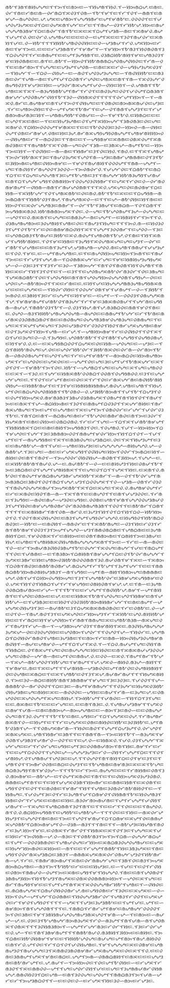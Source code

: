 ᜈᜀᜎᜂᜈᜎᜈᜐᜌᜌᜇᜎᜎᜅᜎᜇᜈᜅᜇᜑᜎᜐᜌᜈᜎᜐᜏۦᜎᜑᜐᜅᜈᜊᜌۦᜇᜈᜇۦᜏᜆᜎᜈᜇᜆᜈᜇᜈᜑᜏᜆᜈᜊᜎᜁᜏᜂᜎᜏᜈᜑᜎᜀᜎᜋᜎᜇᜎᜆᜎᜏᜎᜑᜈᜈᜎᜇᜈᜋᜌᜑᜈᜌᜏᜏᜇۦᜌۦᜌᜁᜇᜌᜈᜅᜎᜌᜌᜐᜈᜆᜇᜌᜎᜋᜈᜀᜇۦᜏᜏᜏᜏᜎᜇᜎᜉᜌᜏᜌᜂᜌᜁᜇᜏᜎᜊᜇᜏᜌᜁᜈᜎᜌᜆᜇᜆᜇᜎᜎᜈᜌᜑᜏᜂᜎᜆᜐᜀᜌۦᜐᜅᜇᜈᜌᜌᜌᜌᜈᜂᜈᜋᜎᜊᜇᜈᜏᜆᜎᜈᜎᜀᜇᜁᜇᜁᜎᜊᜌᜎᜌᜂᜈᜑᜈᜇᜎᜁᜈᜋᜏۦᜈᜌᜎᜉᜌᜎᜏۦᜏᜇᜏᜆᜏۦᜌᜌᜈᜉᜇᜇᜇᜇᜏᜑᜇᜌᜎᜁᜇᜇᜎᜂᜏᜎᜈᜉᜏᜆᜇᜁᜈᜐᜎᜉᜇۦᜏᜑᜐᜀᜎᜎᜎᜐᜐᜀᜌᜈᜏᜏᜏᜐᜇᜇᜏᜑᜌᜂᜈᜉᜎᜆᜏۦᜌᜁᜐᜅᜇᜆᜈᜇᜎᜋᜎᜅᜇۦᜇᜇᜇᜆᜌᜂᜈᜈᜎᜆᜎᜋᜈᜆᜎᜑᜎᜋᜐᜅᜎᜀᜈᜂᜎᜐᜏᜈᜏᜈᜎᜂᜎᜊᜏᜌᜏᜎᜎᜆᜇᜈᜈᜌᜎᜇᜇᜌᜎᜂᜌᜐᜈᜎᜇۦᜏᜂᜈᜊᜐᜀᜈᜐᜎᜋᜇᜌᜈᜂᜏᜂᜎᜋᜇᜐᜏᜈᜈᜇᜇۦᜈᜎᜇۦᜈᜀᜎᜑᜐᜅᜏᜎᜐᜀᜈᜈᜈᜊᜌᜏᜈᜌᜏᜐᜏᜇᜎᜆᜈᜑᜏᜎᜇᜇᜈᜆᜈᜅᜎᜎᜌᜌᜇᜇᜌᜂᜌᜎᜌᜏᜈᜑᜇᜈᜇᜁᜇᜆᜏᜑᜌᜐᜌᜂᜌᜁᜏᜂᜎᜑᜎᜐᜌᜆᜎᜑᜎᜊᜏᜑᜏᜐᜌᜑᜇᜑᜈᜏᜎᜌᜏᜂᜌᜂᜌᜌᜇᜑᜎᜈᜏᜐᜐᜀᜇᜇᜈᜂᜈᜇᜏᜆᜎᜌᜈᜑᜈᜇᜎᜌᜎᜉᜎᜊᜏᜈᜎᜆᜌᜏᜇᜌᜈᜁᜇᜈᜎᜎᜈᜑᜎᜁᜏᜂᜌᜆᜏᜈᜌᜐᜏᜂᜎᜋᜌᜂᜇᜐᜇᜑᜌᜂᜏᜆᜈᜁᜌᜌᜎᜉᜏᜑᜏᜐᜇᜐᜎᜑᜏۦᜌᜈᜈᜎᜎᜀᜌᜈᜇᜁᜎᜁᜎᜑᜈᜂᜌᜐᜈᜀᜌᜎᜈᜆᜎᜆᜏᜎᜇᜈᜏᜂᜌᜇᜏᜏᜎᜉᜏᜌᜎᜊᜈᜂᜈᜎᜈᜋᜌᜆᜌᜏᜏᜈᜌᜆᜏᜐᜎᜀᜎᜂᜏᜑᜏᜐᜈᜁᜏᜎᜎᜎᜎᜎᜏᜆᜌᜎᜐᜅᜎᜑᜎᜑᜈᜁᜏۦᜈᜆᜇۦᜈᜌᜈᜋᜇᜈᜎᜉᜎᜅᜏᜎᜏᜐᜌᜇᜇᜎᜏᜈᜏᜇᜈᜅᜈᜁᜈᜉᜏᜇᜌᜂᜇۦᜎᜆᜇᜌᜈᜅᜏᜐᜇᜎᜏᜑᜌᜎᜌᜁᜎᜀᜈᜆᜎᜇᜌᜑᜏᜎᜈᜈᜎᜌᜌᜂᜎᜇᜎᜆᜌᜈᜈᜅᜈᜉᜈᜂᜇᜐᜎᜑᜌᜈᜈᜌᜐᜀᜎᜏᜈᜉᜇᜑᜏᜑᜎᜋᜎᜀᜏۦᜇᜐᜈᜊᜇᜇᜇᜇᜌᜏᜎᜁᜇᜈᜇᜑᜎᜇᜇᜐᜌᜂᜌᜈᜇᜏᜎᜌᜎᜁᜐᜅᜌᜆᜎᜂᜈᜏᜈᜂᜇᜏᜇᜌᜇᜁᜈᜋᜏۦᜎᜊᜐᜅᜏᜏᜏᜌᜎᜋᜈᜁᜇᜎᜇᜇᜎᜀᜏᜏᜏᜂᜇᜂᜏᜑᜐᜅᜏᜑᜈᜑᜏᜐᜇᜏᜌᜎᜏᜈᜇᜆᜈᜋᜌۦᜏᜈᜇᜐᜇᜂᜌۦᜈᜆᜈᜁᜌᜐᜌᜐᜏᜈᜌᜌᜎᜌᜈᜋᜈᜐᜐᜅᜏᜑᜏᜐᜌᜈᜇᜆᜎᜑᜈᜊᜏᜂᜇᜎᜎᜈᜇᜇᜎᜑᜌᜐᜈᜋᜇᜁᜈᜈᜇᜏᜈᜁᜏᜌᜎᜁᜈᜈᜏᜂᜈᜇᜎᜎᜈᜌᜈᜀᜎᜁᜎᜏᜈᜑᜌᜇᜏᜆᜎᜂᜈᜑᜇᜂᜈᜁᜌᜑᜈᜌᜎᜀᜇᜑᜐᜅᜎᜅᜇᜐᜎᜑᜎᜏᜏᜐᜇᜑᜈᜑᜈᜇᜎᜐᜈᜆᜇᜂᜎᜏᜇᜐᜏۦᜎᜈᜏۦᜇᜎᜎᜁᜎᜌᜈᜌᜎᜅᜏᜆᜐᜀᜈᜁᜎᜂᜇᜎᜈᜉᜏᜂᜌᜁᜎᜌᜏᜎᜈᜑᜌᜂᜇᜈᜈᜆᜌᜈᜈᜈᜇᜏᜎᜂᜎᜀᜇᜂᜐᜅᜈᜇᜌᜈᜇᜏᜐᜅᜈᜋᜇᜑᜎᜋᜏᜎᜈᜉᜈᜐᜎᜏᜏᜏᜌᜎᜎᜈᜈᜑᜌᜌᜎᜑᜌᜇᜎᜈᜏᜐᜎᜆᜈᜌᜏᜏᜎᜂᜏᜏᜏᜑᜎᜅᜏᜈᜏᜆᜏۦᜎᜉᜌᜆᜏᜇᜎᜊᜈᜀᜎᜇᜈᜊᜎᜊᜎᜇᜎᜊᜌᜇᜌᜏᜌᜈᜎᜂᜇᜌᜎᜀᜌᜈᜇᜂᜎᜎᜈᜌᜌᜆᜐᜀᜈᜂᜌᜐᜎᜉᜈᜉᜇᜈᜎᜊᜎᜌᜌᜆᜌᜐᜎᜏᜈᜈᜐᜅᜎᜏᜏᜌᜏᜂᜏᜐᜈᜆᜎᜇᜌᜁᜎᜆᜏᜇᜏᜑᜏᜆᜈᜏᜈᜋᜈᜌᜎᜑᜏᜐᜈᜑᜈᜈᜎᜆᜈᜉᜌᜏᜈᜈᜎᜎᜎᜁᜏۦᜌᜁᜌᜇᜏᜇᜈᜏᜈᜋᜎᜊᜇᜐᜈᜑᜎᜁᜐᜀᜌᜆᜎᜏᜎᜌᜈᜁᜈᜀᜇᜏᜇᜈᜏۦᜈᜀᜎᜀᜇᜁᜇᜇᜎᜊᜌᜐᜈᜑᜈᜅᜈᜊᜈᜎᜎᜐᜈᜀᜏᜂᜎᜈᜌۦᜎᜈᜌᜌᜈᜁᜏᜑᜇᜎᜎᜇᜌᜑᜈᜀᜏᜐᜇᜐᜎᜈᜇᜇᜐᜅᜏᜎᜇᜁᜏᜆᜌᜌᜈᜂᜇᜈᜈᜆᜎᜑᜏᜆᜎᜀᜎᜂᜈᜉᜎᜇᜈᜊᜈᜑᜎᜏᜎᜊᜈᜎᜎᜅᜌᜐᜈᜁᜈᜂᜏۦᜐᜀᜈᜈᜈᜅᜌᜁᜎᜏᜇۦᜏᜑᜌᜇᜎᜀᜌᜏᜈᜌᜎᜂᜌᜑᜏᜌᜌᜇᜇᜑᜌᜏᜎᜇᜏۦᜈᜁᜈᜎᜇᜌᜌᜇᜇᜈᜈᜂᜌᜑᜈᜇᜌᜌᜎᜑᜇᜐᜈᜐᜎᜆᜎᜅᜎᜎᜏۦᜏᜂᜈᜌᜈᜌᜈᜅᜇᜂᜏᜌᜈᜐᜎᜌᜈᜇᜏᜇᜎᜈᜌᜂᜎᜐᜌᜇᜎᜎᜎᜅᜏۦᜈᜑᜇᜐᜏᜂᜏᜂᜎᜌᜎᜏᜎᜀᜎᜆᜇᜏᜇᜈᜈᜋᜈᜊᜏᜐᜎᜁᜎᜎᜌᜌᜎᜂᜏᜏᜈᜆᜎᜇᜌᜏᜏᜑᜎᜂᜇᜇᜌᜏᜈᜊᜈᜂᜎᜀᜈᜉᜇᜂᜐᜀᜇᜁᜏۦᜈᜏᜌᜎᜌᜈᜏᜈᜎᜀᜌۦᜏᜎᜈᜇᜎᜐᜎᜁᜈᜉᜎᜌᜐᜀᜈᜐᜇۦᜎᜏᜎᜋᜇᜐᜈᜇᜎᜂᜌᜐᜎᜁᜏᜌᜈᜁᜌᜇᜌᜇᜌᜂᜎᜑᜏᜆᜇᜆᜈᜀᜎᜉᜌᜈᜇᜇᜇᜈᜎᜂᜌᜎᜌۦᜌᜂᜈᜌᜈᜑᜌᜏᜏۦᜈᜇᜌᜈᜎᜈᜈᜉᜎᜉᜌᜂᜌᜇᜎᜏᜏۦᜎᜋᜇۦᜇᜑᜌᜎᜈᜌᜌᜈᜇۦᜇᜎᜇᜈᜌᜏᜐᜅᜌᜇᜐᜅᜎᜅᜈᜎᜇᜎᜈᜉᜎᜅᜇᜇᜎᜆᜌᜂᜎᜌᜌۦᜈᜑᜎᜊᜏᜈᜈᜁᜌᜆᜇᜆᜌᜇᜎᜋᜇᜐᜈᜐᜌᜂᜌᜐᜌᜁᜌᜑᜏᜑᜏᜂᜇᜂᜎᜎᜎᜂᜎᜆᜇᜂᜏᜑᜎᜂᜈᜅᜌᜆᜎᜈᜎᜏᜎᜈᜏᜈᜎᜐᜎᜏᜌᜈᜎᜎᜈᜐᜇᜁᜇᜆᜎᜐᜎᜂᜎᜏᜎᜇᜎᜑᜇᜂᜎᜎᜇᜌᜏᜈᜌᜁᜈᜀᜏᜆᜈᜂᜏᜆᜎᜏᜇᜂᜈᜌᜇᜎᜌᜁᜈᜊᜈᜀᜎᜏᜇᜎᜌᜏᜌᜐᜇᜈᜎᜈᜎᜌᜏᜌᜐᜅᜏᜌᜌᜏᜈᜎᜌᜐᜌᜑᜏᜇᜇᜌᜏᜇᜌᜑᜈᜀᜈᜅᜏᜎᜎᜁᜇᜆᜈᜇᜇۦᜇᜐᜎᜉᜇᜐᜌᜌᜌᜈᜈᜂᜌᜈᜌᜐᜈᜁᜈᜉᜇᜇᜇᜌᜌᜁᜇᜑᜎᜐᜏᜆᜏᜐᜇᜎᜏᜏᜌᜆᜏᜈᜎᜋᜎᜉᜈᜌᜎᜑᜏᜑᜎᜂᜐᜀᜎᜅᜈᜏᜏۦᜇᜂᜈᜐᜎᜂᜇᜆᜇᜌᜌᜎᜇᜐᜎᜋᜇᜑᜇᜌᜎᜑᜎᜑᜏᜏᜏᜂᜎᜏᜈᜌᜌᜁᜈᜎᜌۦᜎᜋᜈᜋᜈᜌᜎᜉᜈᜀᜏᜎᜈᜂᜌᜆᜎᜆᜎᜋᜇᜂᜈᜁᜈᜏᜈᜉᜎᜎᜌᜆᜈᜇᜌᜐᜈᜑᜈᜉᜌۦᜎᜈᜈᜀᜏᜂᜎᜀᜎᜑᜏۦᜏᜂᜎᜐᜌۦᜈᜎᜌۦᜈᜂᜈᜊᜏᜇᜈᜈᜎᜋᜏᜎᜈᜇᜇۦᜏᜌᜏᜑᜈᜂᜎᜐᜐᜀᜌᜈᜌᜌᜏᜌᜈᜑᜈᜌᜏᜇᜇᜈᜈᜌᜎᜀᜌᜆᜇᜆᜎᜀᜈᜇᜈᜉᜈᜁᜏᜂᜏᜈᜈᜊᜈᜏᜎᜈᜇᜇᜈᜏᜈᜌᜇᜏᜌᜌᜈᜂᜈᜋᜏᜌᜈᜂᜌᜇᜏᜈᜈᜌᜇᜎᜇᜌᜇᜁᜎᜁᜌᜎᜌᜁᜌᜇᜎᜂᜏᜇᜌᜂᜈᜏᜎᜆᜏᜂᜏᜏᜎᜐᜏᜎᜈᜆᜌᜁᜌᜌᜈᜇᜈᜋᜇᜏᜎᜂᜌᜁᜏᜎᜐᜅᜎᜌᜈᜑᜇᜆᜌۦᜎᜑᜌᜈᜐᜅᜈᜋᜎᜆᜇᜏᜏᜐᜏᜎᜎᜏᜎᜁᜎᜊᜎᜉᜇᜂᜌᜇᜏᜑᜏۦᜎᜂᜌᜐᜇۦᜌᜏᜈᜀᜈᜀᜎᜎᜏᜎᜈᜀᜎᜌᜌᜐᜎᜏᜌᜐᜏᜈᜌۦᜇᜐᜎᜋᜏۦᜏۦᜇᜑᜇᜁᜌᜐᜈᜊᜏᜏᜎᜊᜌᜁᜇᜏᜇᜐᜈᜑᜌᜏᜌᜇᜇᜑᜌᜂᜇᜑᜎᜊᜎᜈᜐᜀᜈᜏᜌᜇᜌۦᜏᜇᜇᜌᜏᜆᜐᜀᜏᜆᜎᜂᜐᜀᜈᜁᜏᜇᜏᜆᜈᜑᜏᜆᜈᜅᜎᜀᜈᜑᜏᜈᜏᜏᜈᜌᜌᜎᜇᜌᜏᜎᜌᜇᜎᜆᜇᜌᜎᜋᜈᜀᜎᜑᜈᜅᜈᜊᜏᜇᜐᜅᜈᜌᜈᜅᜌᜁᜎᜆᜇᜌᜏᜏᜇᜇᜌᜁᜏᜇᜇᜑᜌᜌᜎᜏᜇᜌᜇᜂᜇᜌᜎᜉᜎᜀᜈᜁᜌᜆᜇᜁᜎᜏᜎᜏᜎᜑᜎᜋᜈᜀᜎᜅᜎᜏᜇۦᜐᜀᜎᜑᜌᜌᜈᜊᜎᜌᜇᜇᜌᜌᜇᜁᜎᜌᜇᜌᜈᜏᜏᜇᜇᜁᜎᜑᜎᜂᜏۦᜇᜎᜌᜆᜇᜐᜈᜁᜈᜀᜏᜏᜈᜊᜎᜏᜏᜈᜎᜏᜌᜐᜈᜏᜏۦᜇᜂᜎᜇᜌᜌᜌᜆᜌᜇᜇۦᜎᜎᜏᜎᜇᜆᜌᜎᜈᜇᜇᜏᜇᜁᜎᜆᜎᜏᜇᜆᜈᜁᜌᜆᜈᜇᜈᜏᜐᜀᜈᜐᜏᜐᜌᜑᜇᜐᜈᜀᜈᜉᜎᜇᜎᜂᜎᜋᜇᜐᜈᜐᜈᜐᜈᜈᜌۦᜈᜏᜌۦᜌᜈᜇᜌᜈᜎᜎᜐᜌۦᜌᜎᜏᜇᜈᜊᜌᜏᜌᜏᜈᜐᜈᜎᜎᜀᜏᜈᜏᜑᜏۦᜌᜂᜐᜀᜈᜅᜈᜎᜎᜉᜎᜀᜎᜊᜌᜂᜎᜏᜇᜏᜌᜎᜐᜅᜌᜁᜏۦᜈᜋᜈᜂᜈᜂᜎᜂᜈᜉᜏᜂᜈᜈᜌᜁᜎᜏᜈᜌᜎᜈᜎᜐᜎᜏᜎᜎᜈᜉᜎᜅᜇᜇᜈᜁᜎᜎᜌᜑᜈᜊᜐᜅᜈᜇᜎᜂᜏᜎᜇᜈᜈᜌᜎᜊᜏᜂᜏᜎᜎᜁᜌᜆᜈᜐᜇᜎᜈᜆᜈᜁᜌᜈᜌᜇᜎᜅᜇᜌᜎᜇᜌᜌᜈᜇᜎᜁᜇᜌᜎᜅᜎᜏᜈᜏᜏᜆᜇᜆᜌᜆᜎᜉᜏᜆᜏᜂᜎᜀᜇۦᜎᜈᜎᜊᜇᜈᜎᜑᜈᜊᜈᜌᜇᜈᜇᜆᜎᜀᜌᜏᜇᜈᜈᜆᜈᜏᜇᜈᜎᜅᜇᜂᜏᜆᜎᜐᜌᜁᜈᜎᜇᜈᜇᜏᜐᜅᜇᜏᜈᜊᜏᜈᜏۦᜎᜆᜇᜆᜎᜌᜇᜑᜎᜊᜎᜁᜎᜉᜈᜀᜈᜋᜌᜎᜎᜐᜈᜐᜈᜁᜎᜊᜇᜇᜈᜇᜈᜐᜎᜅᜌᜐᜈᜂᜎᜏᜇۦᜎᜏᜌᜈᜏۦᜎᜉᜎᜑᜐᜅᜐᜅᜎᜊᜎᜋᜌᜏᜇᜎᜌᜆᜎᜂᜇᜂᜈᜈᜈᜅᜏᜏᜎᜈᜈᜌᜎᜋᜏᜆᜐᜅᜎᜐᜎᜊᜎᜏᜎᜑᜎᜉᜎᜌᜎᜇᜎᜑᜈᜌᜌᜐᜈᜇᜎᜁᜎᜇᜈᜂᜈᜏᜌᜇᜌᜂᜈᜊᜇۦᜏᜇᜎᜁᜎᜐᜌᜂᜌᜎᜇᜂᜇᜇᜈᜌᜈᜀᜌᜑᜈᜎᜎᜉᜇᜑᜌᜈᜇᜐᜌᜂᜇᜇᜌᜌᜌᜌᜌᜑᜈᜐᜌᜌᜏۦᜌᜑᜏᜈᜈᜀᜌۦᜎᜂᜇᜌᜇᜑᜈᜇᜇᜆᜌᜁᜌᜐᜎᜏᜏᜐᜌᜇᜐᜅᜎᜏᜏᜆᜎᜅᜈᜊᜇᜐᜎᜑᜈᜐᜇᜏᜇᜈᜎᜎᜈᜏᜎᜑᜎᜅᜌᜏᜏᜆᜏᜐᜏᜐᜌᜑᜈᜏᜈᜎᜎᜂᜐᜅᜌۦᜎᜌᜌᜑᜇۦᜇᜁᜐᜀᜈᜀᜈᜎᜈᜉᜏۦᜌᜑᜇۦᜈᜉᜈᜀᜎᜑᜏᜑᜇᜇᜈᜐᜌᜂᜎᜐᜇᜏᜈᜉᜎᜀᜎᜅᜇᜂᜈᜊᜈᜇᜏᜎᜌᜌᜎᜌᜈᜐᜈᜁᜎᜎᜇᜌᜇᜏᜎᜊᜎᜎᜌᜁᜎᜐᜇۦᜇᜁᜈᜎᜏۦᜈᜀᜏᜇᜎᜈᜏᜌᜎᜋᜈᜊᜈᜌᜌᜂᜈᜆᜌᜁᜐᜀᜎᜁᜈᜆᜎᜑᜈᜑᜏᜎᜎᜀᜏᜆᜌᜎᜈᜅᜈᜂᜈᜊᜇᜂᜈᜏᜎᜏᜏᜎᜈᜊᜎᜌᜌۦᜌᜂᜎᜊᜏᜏᜌᜁᜎᜎᜏᜑᜌᜂᜈᜑᜏᜈᜎᜆᜏᜂᜏᜎᜎᜈᜏᜌᜏᜌᜌᜁᜈᜉᜎᜅᜌᜁᜈᜀᜎᜁᜎᜊᜇᜁᜌᜇᜎᜁᜏۦᜏۦᜈᜌᜈᜋᜏᜌᜎᜆᜇᜆᜇᜁᜈᜏᜇᜐᜏᜎᜈᜑᜈᜑᜎᜁᜎᜈᜎᜇᜇᜈᜌᜏᜎᜎᜇᜈᜎᜉᜌᜂᜏᜏᜇۦᜎᜆᜈᜇᜎᜂᜌᜐᜇᜑᜈᜏᜇᜈᜌᜑᜌᜂᜏᜇᜌᜐᜇۦᜏᜏᜈᜇᜌᜈᜎᜋᜈᜎᜌᜌᜏᜏᜌᜂᜈᜉᜏᜂᜎᜌᜎᜐᜏᜇᜈᜋᜌᜌᜈᜏᜈᜆᜏᜆᜈᜂᜏᜈᜈᜌᜈᜂᜈᜎᜎᜏᜏᜎᜎᜇᜈᜀᜈᜆᜎᜊᜈᜎᜎᜎᜎᜎᜇᜁᜈᜐᜈᜆᜎᜈᜎᜏᜈᜑᜈᜆᜏۦᜇᜂᜌᜂᜎᜐᜎᜏᜎᜊᜎᜐᜎᜊᜏᜑᜐᜀᜐᜅᜏᜎᜏۦᜎᜏᜏᜎᜈᜁᜏᜐᜌᜏᜇᜇᜈᜂᜎᜌᜌᜎᜌᜐᜏᜆᜌᜌᜏۦᜇᜐᜌᜐᜏᜎᜐᜀᜈᜊᜏᜈᜏᜂᜇᜑᜐᜀᜇᜑᜇᜈᜏᜐᜎᜑᜈᜈᜏᜆᜇᜎᜎᜁᜈᜀᜈᜌᜇᜑᜏᜂᜎᜐᜇᜆᜏᜂᜎᜆᜈᜎᜈᜀᜈᜋᜎᜏᜏᜂᜎᜂᜎᜅᜌᜎᜌᜌᜏᜑᜌᜂᜎᜈᜈᜏᜈᜊᜈᜇᜎᜌᜈᜊᜈᜇᜇᜂᜌᜈᜈᜐᜎᜊᜇۦᜎᜋᜏᜏᜈᜁᜎᜆᜇᜈᜐᜅᜇᜇᜏᜈᜎᜈᜈᜅᜈᜇᜎᜊᜈᜐᜎᜅᜇᜂᜈᜉᜇᜐᜌۦᜇᜌᜈᜇᜎᜌᜈᜐᜈᜁᜏᜐᜌᜈᜈᜌᜌᜌᜌᜁᜈᜎᜎᜅᜇᜑᜎᜆᜇᜑᜈᜑᜈᜏᜇᜎᜏᜑᜇᜆᜎᜅᜈᜉᜈᜂᜏᜐᜏᜂᜈᜌᜎᜀᜇᜏᜌᜆᜎᜁᜏᜌᜇᜈᜌᜆᜎᜉᜇᜎᜈᜊᜌᜎᜎᜎᜏᜇᜎᜉᜈᜈᜇᜑᜇᜎᜈᜂᜈᜅᜎᜊᜈᜐᜈᜎᜈᜋᜌᜌᜎᜊᜇᜏᜎᜀᜏᜆᜈᜌᜌᜆᜎᜂᜌᜁᜇᜂᜈᜆᜇᜐᜇᜌᜈᜅᜏᜂᜐᜀᜈᜏᜏᜏᜈᜈᜎᜂᜏۦᜈᜉᜏᜈᜎᜋᜎᜁᜇᜑᜎᜁᜈᜅᜎᜊᜏᜈᜎᜈᜏᜂᜇᜈᜈᜀᜈᜏᜈᜆᜌۦᜈᜊᜌᜌᜎᜆᜎᜀᜌᜎᜎᜂᜌᜎᜌᜆᜎᜇᜇᜎᜈᜈᜈᜊᜈᜀᜐᜅᜈᜏᜈᜐᜌᜂᜈᜂᜎᜑᜈᜎᜌᜐᜇᜑᜌᜎᜈᜑᜈᜐᜎᜐᜈᜅᜌᜇᜈᜈᜈᜈᜇᜌᜌۦᜏᜈᜎᜉᜎᜊᜐᜅᜏᜌᜐᜅᜌᜇᜎᜂᜎᜎᜌᜌᜈᜀᜏᜆᜇᜂᜈᜋᜌᜁᜌᜐᜈᜋᜇᜏᜏۦᜌᜁᜎᜐᜎᜏᜎᜐᜈᜊᜎᜉᜎᜆᜎᜋᜌᜐᜇᜏᜈᜐᜏᜈᜎᜋᜌۦᜌۦᜇᜎᜈᜑᜇᜂᜌᜈᜏᜏᜈᜊᜈᜉᜈᜅᜇᜆᜌᜑᜎᜎᜎᜀᜎᜇᜇᜆᜌᜌᜎᜎᜈᜏᜐᜀᜌۦᜈᜋᜎᜑᜌᜎᜈᜐᜈᜎᜇᜎᜌᜏᜇᜏᜈᜅᜇᜇᜌۦᜇᜇᜇᜐᜈᜁᜎᜀᜈᜎᜌᜏᜌᜇᜌᜏᜎᜐᜈᜋᜇᜈᜎᜌᜐᜀᜌᜑᜇᜎᜌᜂᜈᜂᜇᜇᜇᜐᜏᜎᜏᜂᜏᜂᜐᜀᜈᜅᜈᜐᜈᜆᜌᜆᜎᜇᜈᜇᜈᜌᜎᜑᜌᜌᜌᜁᜏᜐᜌᜂᜎᜂᜇᜑᜈᜉᜈᜀᜇᜂᜎᜊᜌᜁᜈᜁᜈᜈᜏᜈᜏᜇᜎᜆᜇᜏᜈᜀᜇۦᜏᜑᜌᜇᜏᜎᜏᜑᜎᜈᜌۦᜈᜏᜎᜂᜎᜇᜌᜁᜌᜏᜇᜆᜐᜅᜌᜂᜎᜆᜎᜁᜐᜀᜇᜌᜏۦᜈᜐᜐᜀᜌᜐᜇᜇᜎᜆᜈᜊᜇᜐᜎᜋᜌᜏᜐᜅᜎᜆᜈᜈᜎᜈᜈᜌᜇᜁᜇᜌᜈᜀᜈᜂᜈᜑᜈᜁᜌᜇᜏᜆᜎᜈᜌᜂᜎᜆᜌᜑᜈᜑᜎᜑᜌᜂᜈᜅᜌᜆᜏᜂᜎᜎᜈᜋᜈᜐᜎᜁᜇۦᜈᜂᜏᜐᜌᜈᜌᜌᜌᜂᜌᜁᜌᜑᜏᜇᜏᜂᜏᜌᜏᜐᜇᜇᜌᜏᜈᜅᜎᜌᜏᜆᜎᜎᜏᜌᜏᜎᜌᜑᜎᜐᜏᜆᜇۦᜌᜌᜈᜊᜎᜊᜏᜐᜏᜆᜈᜈᜏᜎᜌᜈᜇᜂᜌᜂᜈᜇᜎᜇᜈᜅᜎᜆᜇᜈᜈᜑᜐᜅᜏᜐᜌᜂᜏᜌᜈᜋᜈᜈᜏᜐᜎᜑᜈᜉᜇᜌᜈᜋᜏᜑᜌᜎᜎᜊᜎᜉᜎᜁᜏۦᜎᜑᜎᜊᜏۦᜈᜉᜌᜎᜌᜇᜏᜐᜎᜈᜎᜐᜈᜊᜇۦᜏᜎᜈᜁᜌᜎᜌᜇᜏᜇᜈᜌᜌᜌᜇᜐᜇᜐᜏᜇᜇᜈᜎᜁᜈᜁᜈᜉᜌᜂᜏᜏᜌᜌᜌᜇᜏᜈᜏᜑᜌᜆᜈᜑᜈᜇᜌᜎᜏᜇᜈᜈᜌۦᜏۦᜇᜏᜏᜑᜇᜁᜏۦᜎᜈᜌᜎᜈᜆᜎᜀᜌᜑᜎᜁᜌᜑᜈᜀᜌᜏᜏᜎᜐᜀᜌᜇᜎᜋᜈᜌᜎᜎᜌۦᜌᜁᜏᜑᜈᜐᜏۦᜈᜂᜌᜑᜈᜐᜎᜎᜎᜋᜈᜋᜇۦᜈᜇᜎᜁᜇᜌᜎᜎᜎᜉᜈᜐᜈᜑᜌᜂᜈᜏᜏᜇᜌᜎᜈᜀᜏᜇᜏᜌᜈᜐᜈᜐᜎᜏᜇᜏᜌᜈᜇᜁᜈᜊᜇᜎᜇᜁᜎᜌᜈᜀᜇᜏᜎᜂᜎᜁᜌۦᜈᜉᜈᜆᜈᜉᜎᜎᜎᜐᜌᜁᜈᜐᜏۦᜎᜅᜇᜂᜏᜑᜈᜊᜇᜈᜐᜀᜈᜈᜎᜂᜈᜈᜈᜋᜎᜋᜌᜇᜎᜂᜇᜂᜏᜂᜇۦᜎᜉᜏᜏᜎᜎᜌᜑᜈᜈᜈᜀᜏᜑᜈᜆᜏᜏᜏᜎᜎᜊᜇᜂᜇᜑᜈᜌᜎᜋᜈᜈᜌᜆᜎᜎᜏᜂᜌᜆᜇᜐᜌᜁᜏᜂᜐᜀᜏᜐᜌᜂᜈᜇᜌᜇᜈᜐᜇᜁᜇᜑᜈᜏᜏᜏᜇᜑᜌᜐᜇᜇᜈᜉᜎᜆᜈᜑᜇᜂᜌᜇᜌۦᜇᜏᜈᜌᜏᜏᜇᜁᜌᜏᜌᜌᜎᜁᜌᜇᜈᜐᜌۦᜎᜅᜐᜀᜌᜎᜎᜉᜈᜏᜇᜑᜎᜐᜎᜊᜎᜂᜎᜌᜇᜇᜇۦᜈᜁᜈᜇᜎᜀᜇᜇᜇᜆᜌᜇᜇۦᜇᜇᜈᜎᜈᜂᜇۦᜏۦᜎᜌᜈᜉᜌᜂᜈᜋᜎᜎᜌᜁᜏᜇᜈᜋᜎᜉᜈᜑᜇᜈᜇᜈᜈᜅᜌᜑᜈᜅᜌᜌᜈᜇᜇᜑᜈᜅᜎᜂᜇᜈᜏᜑᜇᜇᜏᜈᜌᜌᜏᜌᜇᜈᜎᜂᜏۦᜏᜌᜎᜎᜎᜀᜎᜀᜇᜈᜇۦᜌᜐᜇᜆᜎᜊᜎᜌᜌᜁᜇᜏᜌۦᜎᜆᜈᜌᜈᜆᜈᜁᜈᜎᜏᜑᜇᜐᜌᜎᜇᜎᜎᜆᜇᜌᜌᜁᜇᜏᜈᜇᜈᜐᜏᜇᜐᜀᜇᜂᜏᜂᜐᜀᜇۦᜌᜎᜈᜀᜏᜂᜈᜎᜌᜑᜎᜎᜏᜈᜌᜁᜈᜆᜈᜑᜎᜐᜏᜇᜈᜏᜎᜎᜌᜌᜎᜊᜌᜂᜌᜎᜏۦᜏᜆᜌᜏᜎᜁᜈᜁᜌᜁᜇۦᜌᜈᜎᜐᜈᜆᜇᜂᜈᜎᜎᜇᜎᜈᜈᜎᜈᜑᜎᜅᜇᜐᜎᜀᜎᜑᜈᜂᜌᜁᜎᜋᜏᜏᜈᜎᜌᜂᜈᜂᜎᜉᜈᜆᜏᜑᜏᜏᜎᜇᜎᜇᜌۦᜏᜑᜇᜐᜈᜁᜏۦᜎᜉᜏۦᜏᜂᜎᜌᜌᜆᜎᜁᜌᜆᜌᜇᜇᜆᜎᜆᜏᜆᜌᜇᜌᜐᜇᜌᜎᜂᜇᜏᜏᜈᜈᜉᜈᜅᜎᜈᜎᜐᜇۦᜈᜋᜎᜆᜇᜆᜎᜇᜇᜌᜎᜊᜏᜏᜏᜎᜎᜌᜏᜇᜌᜑᜌᜌᜌᜂᜌᜂᜇᜆᜏᜑᜏᜐᜎᜆᜌᜌᜎᜊᜇᜎᜎᜏᜎᜉᜈᜐᜌۦᜏᜎᜌᜈᜈᜉᜎᜌᜏᜂᜇᜇᜌۦᜎᜎᜏᜌᜏᜎᜈᜎᜈᜐᜎᜊᜇᜏᜎᜋᜇᜂᜎᜇᜎᜌᜈᜎᜏᜎᜎᜅᜈᜆᜏᜏᜈᜇᜈᜊᜇᜏᜌᜂᜎᜇᜎᜀᜌᜈᜈᜇᜈᜋᜈᜂᜇᜁᜇᜁᜎᜀᜌᜇᜈᜊᜈᜂᜌᜐᜎᜈᜎᜋᜏᜂᜌᜑᜎᜎᜎᜀᜇᜆᜎᜅᜇۦᜈᜌᜌᜇᜇᜇᜎᜆᜈᜐᜈᜇᜏᜈᜎᜂᜏۦᜈᜅᜈᜋᜇᜑᜈᜀᜌᜑᜇᜎᜏᜌᜎᜁᜈᜏᜇᜎᜈᜎᜇᜎᜇᜏᜐᜅᜌᜁᜏᜂᜌᜂᜏᜈᜏۦᜈᜈᜈᜇᜌᜎᜈᜎᜇᜎᜇᜐᜎᜉᜌᜁᜏᜂᜈᜎᜐᜅᜈᜆᜇᜇᜈᜈᜇᜐᜈᜎᜇᜁᜏᜈᜎᜇᜌᜐᜎᜏᜎᜇᜏᜎᜎᜇᜈᜏᜈᜇᜎᜋᜈᜆᜎᜐᜎᜎᜌᜈᜇᜂᜏᜈᜏᜆᜈᜀᜈᜐᜏᜎᜇᜑᜎᜐᜈᜌᜇۦᜎᜉᜏᜌᜎᜂᜇᜏᜎᜆᜇᜂᜌᜈᜎᜉᜎᜊᜈᜋᜏᜎᜏᜐᜈᜈᜎᜀᜇᜐᜏᜌᜈᜂᜎᜐᜈᜇᜏᜆᜎᜆᜌᜁᜇᜇᜈᜇᜇᜐᜇۦᜈᜂᜏᜆᜈᜅᜈᜉᜈᜇᜎᜌᜎᜆᜌᜌᜎᜉᜏᜐᜎᜉᜈᜉᜎᜑᜎᜁᜌᜇᜎᜌᜈᜊᜈᜈᜎᜂᜏᜎᜈᜎᜇᜎᜎᜇᜇᜆᜎᜎᜏᜇᜇᜇᜎᜈᜌᜏᜏۦᜈᜎᜏۦᜏۦᜈᜊᜐᜅᜌᜐᜈᜎᜇᜌᜐᜀᜇᜌᜈᜀᜌᜑᜎᜎᜎᜏᜇᜇᜎᜐᜇᜑᜈᜁᜏᜆᜌᜐᜌᜂᜎᜇᜌᜌᜏᜎᜈᜇᜈᜇᜎᜅᜇᜎᜌᜏᜎᜋᜈᜉᜎᜊᜎᜊᜈᜋᜇᜁᜌᜎᜏᜇᜈᜈᜌᜁᜌᜏᜈᜀᜎᜊᜈᜅᜈᜋᜌᜎᜏᜑᜏᜂᜈᜑᜈᜂᜎᜎᜎᜈᜇᜎᜎᜑᜈᜀᜌᜂᜇᜐᜌᜈᜎᜈᜏᜆᜇᜂᜌۦᜐᜅᜎᜋᜇۦᜇᜏᜈᜁᜎᜆᜈᜆᜏᜎᜎᜐᜈᜁᜇᜁᜎᜏᜎᜂᜇᜎᜌᜌᜇᜁᜎᜉᜇᜐᜇᜆᜎᜅᜏᜐᜈᜑᜌۦᜏᜑᜈᜂᜇᜎᜎᜏᜈᜀᜈᜂᜎᜅᜎᜅᜎᜊᜈᜑᜏᜌᜌᜆᜈᜊᜌᜇᜎᜌᜎᜑᜏᜏᜏᜂᜈᜈᜏᜇᜎᜌᜈᜉᜏᜌᜇᜆᜐᜅᜇᜁᜈᜊᜈᜂᜏᜌᜏᜌᜈᜉᜇᜇᜌᜁᜇᜐᜌᜆᜐᜅᜈᜏᜇᜁᜐᜅᜇᜑᜈᜎᜇᜇᜎᜆᜌᜌᜎᜈᜈᜀᜎᜐᜇᜂᜈᜂᜌᜁᜇᜎᜈᜇᜌᜐᜎᜏᜏᜆᜈᜁᜌᜂᜈᜊᜇᜂᜈᜂᜎᜑᜈᜈᜈᜁᜌᜁᜈᜁᜏᜆᜏᜈᜌᜆᜌᜂᜏᜎᜐᜀᜈᜆᜈᜑᜌۦᜎᜆᜇۦᜎᜈᜈᜆᜈᜅᜈᜉᜎᜁᜈᜇᜏᜆᜈᜈᜌᜆᜌᜇᜎᜂᜈᜎᜏᜇᜈᜂᜎᜅᜌᜁᜈᜅᜈᜊᜌᜈᜇᜑᜈᜂᜎᜅᜎᜀᜐᜀᜇᜆᜇᜇᜇᜐᜌᜂᜇۦᜇᜑᜎᜉᜇᜎᜇᜏᜎᜆᜏᜐᜇᜏᜈᜅᜎᜈᜈᜉᜏᜑᜏᜌᜎᜅᜇᜁᜈᜇᜌᜐᜎᜋᜎᜐᜌᜌᜏۦᜎᜈᜇᜇᜈᜎᜌᜏᜈᜏᜎᜂᜈᜈᜌᜂᜐᜅᜎᜐᜎᜀᜌᜂᜎᜈᜌᜁᜇᜏᜈᜁᜏᜏᜈᜈᜈᜅᜐᜅᜎᜑᜌᜏᜇᜁᜎᜌᜇᜇᜈᜆᜎᜈᜌᜐᜎᜋᜇᜇᜎᜌᜎᜌᜎᜈᜎᜁᜎᜁᜏᜏᜌᜌᜈᜆᜐᜀᜎᜌᜈᜇᜎᜑᜏᜐᜏᜇᜇۦᜈᜊᜈᜌᜌᜁᜎᜊᜈᜉᜏᜐᜏᜏᜈᜆᜌۦᜈᜇᜌᜐᜏᜈᜇᜆᜎᜂᜏᜇᜇᜁᜌᜁᜇᜑᜏᜑᜐᜅᜎᜏᜌᜑᜌᜎᜌᜆᜎᜊᜏᜈᜈᜇᜎᜐᜏᜌᜌᜂᜈᜆᜏᜆᜎᜌᜈᜂᜎᜆᜏᜏᜎᜇᜌᜁᜌᜏᜇᜆᜎᜋᜏᜎᜌᜐᜏᜎᜎᜎᜎᜑᜌᜁᜎᜎᜌᜂᜇᜂᜌᜂᜈᜀᜇᜇᜎᜌᜎᜉᜇۦᜌᜎᜇᜑᜈᜋᜈᜅᜎᜈᜎᜌᜌᜏᜈᜎᜎᜎᜇۦᜎᜈᜈᜊᜎᜆᜈᜆᜌᜎᜈᜋᜇᜈᜌᜈᜌᜆᜏᜏᜏᜏᜎᜅᜎᜏᜇᜂᜈᜇᜎᜋᜎᜂᜈᜐᜈᜉᜌᜏᜌᜈᜌᜂᜈᜁᜌᜏᜎᜋᜈᜑᜌᜑᜎᜇᜈᜅᜇᜑᜈᜉᜌᜑᜌۦᜇۦᜏᜂᜇᜂᜎᜀᜌᜈᜌᜆᜈᜅᜈᜂᜌᜁᜎᜆᜏᜑᜈᜂᜌᜎᜎᜈᜎᜉᜈᜑᜈᜎᜌᜏᜈᜁᜎᜏᜈᜁᜎᜎᜎᜂᜏᜐᜈᜂᜈᜅᜎᜑᜌᜌᜎᜆᜌᜆᜈᜂᜇᜆᜏᜆᜎᜐᜇۦᜎᜂᜇᜆᜏᜆᜌᜇᜏۦᜌᜑᜎᜇᜎᜈᜎᜂᜈᜋᜈᜌᜎᜎᜎᜈᜈᜀᜈᜉᜏۦᜈᜂᜈᜐᜎᜂᜐᜅᜇᜇᜈᜐᜇۦᜎᜅᜎᜊᜈᜇᜐᜀᜏᜐᜈᜋᜎᜋᜇᜇᜎᜐᜐᜀᜌᜏᜌᜇᜈᜉᜌᜇᜌᜎᜈᜅᜎᜈᜌۦᜈᜐᜏᜏᜇᜈᜎᜆᜏۦᜌᜎᜏᜇᜎᜆᜎᜊᜎᜏᜎᜉᜏᜐᜌᜈᜇۦᜎᜋᜎᜌᜌᜌᜇᜁᜇᜏᜈᜋᜇᜌᜈᜈᜌᜂᜏᜎᜈᜉᜌᜌᜇᜂᜎᜁᜈᜈᜏᜂᜈᜏᜈᜋᜈᜆᜌᜁᜈᜌᜌᜁᜇᜏᜇᜁᜎᜎᜏۦᜇᜇᜏᜈᜇᜂᜈᜈᜌᜎᜌᜁᜎᜋᜈᜇᜈᜊᜇۦᜌᜌᜎᜅᜈᜑᜏᜈᜈᜊᜈᜐᜎᜇᜈᜁᜇᜇᜇᜌᜌᜂᜈᜇᜈᜀᜈᜆᜌᜎᜇۦᜌۦᜈᜉᜎᜑᜎᜅᜐᜅᜏᜇᜎᜏᜇᜌᜎᜀᜏᜐᜇᜑᜇᜆᜌᜁᜎᜆᜈᜂᜏᜎᜎᜁᜇᜈᜈᜏᜏᜑᜌᜎᜎᜌᜇᜌᜏᜆᜏᜐᜎᜉᜇᜇᜌᜇᜎᜂᜌᜈᜈᜉᜈᜆᜏᜐᜈᜌᜌۦᜈᜈᜏᜐᜏᜂᜎᜊᜇᜌᜈᜑᜇᜈᜎᜂᜏᜏᜌᜇᜌᜏᜌᜎᜎᜈᜈᜊᜈᜂᜎᜅᜎᜉᜈᜑᜌᜆᜇᜆᜎᜅᜌᜂᜈᜊᜏᜎᜎᜑᜇᜇᜏᜇᜏᜑᜇᜆᜌᜁᜎᜐᜇᜂᜏᜑᜈᜅᜇᜆᜌᜂᜇۦ
